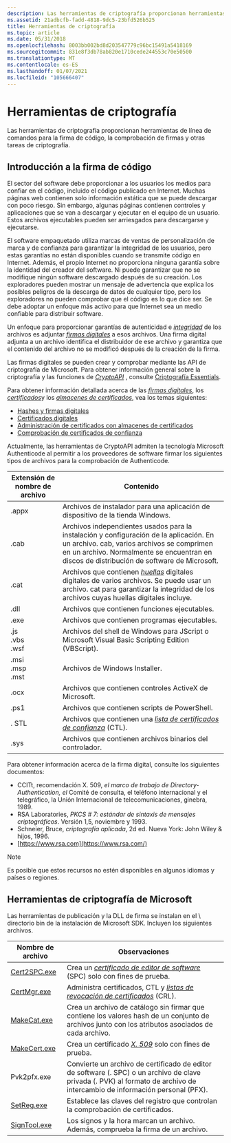 ```yaml
---
description: Las herramientas de criptografía proporcionan herramientas de línea de comandos para la firma de código, la comprobación de firmas y otras tareas de criptografía.
ms.assetid: 21adbcfb-fadd-4818-9dc5-23bfd526b525
title: Herramientas de criptografía
ms.topic: article
ms.date: 05/31/2018
ms.openlocfilehash: 8003bb002bd8d203547779c96bc15491a5418169
ms.sourcegitcommit: 831e8f3db78ab820e1710cede244553c70e50500
ms.translationtype: MT
ms.contentlocale: es-ES
ms.lasthandoff: 01/07/2021
ms.locfileid: "105666407"
---
```

# <a name="cryptography-tools"></a>Herramientas de criptografía

Las herramientas de criptografía proporcionan herramientas de línea de comandos para la firma de código, la comprobación de firmas y otras tareas de criptografía.

## <a name="introduction-to-code-signing"></a>Introducción a la firma de código

El sector del software debe proporcionar a los usuarios los medios para confiar en el código, incluido el código publicado en Internet. Muchas páginas web contienen solo información estática que se puede descargar con poco riesgo. Sin embargo, algunas páginas contienen controles y aplicaciones que se van a descargar y ejecutar en el equipo de un usuario. Estos archivos ejecutables pueden ser arriesgados para descargarse y ejecutarse.

El software empaquetado utiliza marcas de ventas de personalización de marca y de confianza para garantizar la integridad de los usuarios, pero estas garantías no están disponibles cuando se transmite código en Internet. Además, el propio Internet no proporciona ninguna garantía sobre la identidad del creador del software. Ni puede garantizar que no se modifique ningún software descargado después de su creación. Los exploradores pueden mostrar un mensaje de advertencia que explica los posibles peligros de la descarga de datos de cualquier tipo, pero los exploradores no pueden comprobar que el código es lo que dice ser. Se debe adoptar un enfoque más activo para que Internet sea un medio confiable para distribuir software.

Un enfoque para proporcionar garantías de autenticidad e [*integridad*](../secgloss/i-gly.md) de los archivos es adjuntar [*firmas digitales*](../secgloss/d-gly.md) a esos archivos. Una firma digital adjunta a un archivo identifica el distribuidor de ese archivo y garantiza que el contenido del archivo no se modificó después de la creación de la firma.

Las firmas digitales se pueden crear y comprobar mediante las API de criptografía de Microsoft. Para obtener información general sobre la criptografía y las funciones de [*CryptoAPI*](../secgloss/c-gly.md) , consulte [Criptografía Essentials](cryptography-essentials.md).

Para obtener información detallada acerca de las [*firmas digitales*](../secgloss/d-gly.md), los [*certificados*](../secgloss/c-gly.md)y los [*almacenes de certificados*](../secgloss/c-gly.md), vea los temas siguientes:

-   [Hashes y firmas digitales](hashes-and-digital-signatures.md)
-   [Certificados digitales](digital-certificates.md)
-   [Administración de certificados con almacenes de certificados](managing-certificates-with-certificate-stores.md)
-   [Comprobación de certificados de confianza](certificate-trust-verification.md)

Actualmente, las herramientas de CryptoAPI admiten la tecnología Microsoft Authenticode al permitir a los proveedores de software firmar los siguientes tipos de archivos para la comprobación de Authenticode.



| Extensión de nombre de archivo                             | Contenido                                                                                                                                                                                                                              |
|-------------------------------------------------|---------------------------------------------------------------------------------------------------------------------------------------------------------------------------------------------------------------------------------------|
| .appx<br/>                                | Archivos de instalador para una aplicación de dispositivo de la tienda Windows.<br/>                                                                                                                                                                            |
| .cab<br/>                                 | Archivos independientes usados para la instalación y configuración de la aplicación. En un archivo. cab, varios archivos se comprimen en un archivo. Normalmente se encuentran en discos de distribución de software de Microsoft.<br/>                        |
| .cat<br/>                                 | Archivos que contienen [*huellas*](../secgloss/t-gly.md) digitales digitales de varios archivos. Se puede usar un archivo. cat para garantizar la integridad de los archivos cuyas huellas digitales incluye.<br/> |
| .dll<br/>                                 | Archivos que contienen funciones ejecutables.<br/>                                                                                                                                                                                   |
| .exe<br/>                                 | Archivos que contienen programas ejecutables.<br/>                                                                                                                                                                                    |
| .js<br/> .vbs<br/> .wsf<br/>  | Archivos del shell de Windows para JScript o Microsoft Visual Basic Scripting Edition (VBScript).<br/>                                                                                                                                    |
| .msi<br/> .msp<br/> .mst<br/> | Archivos de Windows Installer.<br/>                                                                                                                                                                                                   |
| .ocx<br/>                                 | Archivos que contienen controles ActiveX de Microsoft.<br/>                                                                                                                                                                             |
| .ps1<br/>                                 | Archivos que contienen scripts de PowerShell.<br/>                                                                                                                                                                                     |
| . STL<br/>                                 | Archivos que contienen una [*lista de certificados de confianza*](../secgloss/c-gly.md) (CTL).<br/>                                                                           |
| .sys<br/>                                 | Archivos que contienen archivos binarios del controlador.<br/>                                                                                                                                                                                        |



 

Para obtener información acerca de la firma digital, consulte los siguientes documentos:

-   CCITt, recomendación X. 509, *el marco de trabajo de Directory-Authentication, el* Comité de consulta, el teléfono internacional y el telegráfico, la Unión Internacional de telecomunicaciones, ginebra, 1989.
-   RSA Laboratories, *PKCS \# 7: estándar de sintaxis de mensajes criptográficos*. Versión 1,5, noviembre y 1993.
-   Schneier, Bruce, *criptografía aplicada*, 2d ed. Nueva York: John Wiley & hijos, 1996.
-   [https://www.rsa.com](https://www.rsa.com/)

> [!Note]  
> Es posible que estos recursos no estén disponibles en algunos idiomas y países o regiones.

 

## <a name="microsoft-cryptography-tools"></a>Herramientas de criptografía de Microsoft

Las herramientas de publicación y la DLL de firma se instalan en el \\ directorio bin de la instalación de Microsoft SDK. Incluyen los siguientes archivos.



| Nombre de archivo                    | Observaciones                                                                                                                                                                                             |
|------------------------------|-----------------------------------------------------------------------------------------------------------------------------------------------------------------------------------------------------|
| [Cert2SPC.exe](cert2spc.md) | Crea un [*certificado de editor de software*](../secgloss/s-gly.md) (SPC) solo con fines de prueba.<br/> |
| [CertMgr.exe](certmgr.md)   | Administra certificados, CTL y [*listas de revocación de certificados*](../secgloss/c-gly.md) (CRL).<br/>             |
| [MakeCat.exe](makecat.md)   | Crea un archivo de catálogo sin firmar que contiene los valores hash de un conjunto de archivos junto con los atributos asociados de cada archivo.<br/>                                                               |
| [MakeCert.exe](makecert.md) | Crea un certificado [*X. 509*](../secgloss/x-gly.md) solo con fines de prueba.<br/>                                                                      |
| Pvk2pfx.exe                  | Convierte un archivo de certificado de editor de software (. SPC) o un archivo de clave privada (. PVK) al formato de archivo de intercambio de información personal (PFX).<br/>                                                   |
| [SetReg.exe](setreg.md)     | Establece las claves del registro que controlan la comprobación de certificados.<br/>                                                                                                                                |
| [SignTool.exe](signtool.md) | Los signos y la hora marcan un archivo. Además, comprueba la firma de un archivo.<br/>                                                                                                              |



 

 

 
